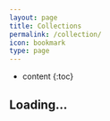 ```yaml
---
layout: page
title: Collections
permalink: /collection/
icon: bookmark
type: page
---
```


* content
{:toc}

## Loading...